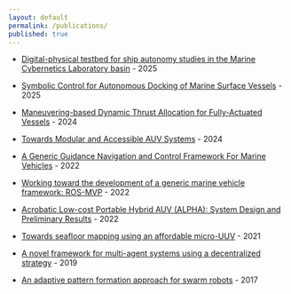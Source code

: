 ```yaml
---
layout: default
permalink: /publications/
published: true
---
```


- [Digital-physical testbed for ship autonomy studies in the Marine Cybernetics Laboratory basin](https://arxiv.org/pdf/2505.06787) - 2025

- [Symbolic Control for Autonomous Docking of Marine Surface Vessels](https://arxiv.org/pdf/2501.13199) - 2025

- [Maneuvering-based Dynamic Thrust Allocation for Fully-Actuated Vessels](https://doi.org/10.1016/j.ifacol.2024.10.082) - 2024

- [Towards Modular and Accessible AUV Systems](https://doi.org/10.1109/AUV61864.2024.11030404) - 2024

- [A Generic Guidance Navigation and Control Framework For Marine Vehicles](https://digitalcommons.uri.edu/cgi/viewcontent.cgi?article=3251&context=theses) - 2022

- [Working toward the development of a generic marine vehicle framework: ROS-MVP](https://doi.org/10.1109/OCEANS47191.2022.9977346) - 2022

- [Acrobatic Low-cost Portable Hybrid AUV (ALPHA): System Design and Preliminary Results](https://doi.org/10.1109/OCEANS47191.2022.9977113) - 2022

- [Towards seafloor mapping using an affordable micro-UUV](https://doi.org/10.23919/OCEANS44145.2021.9705887) - 2021

- [A novel framework for multi-agent systems using a decentralized strategy](https://doi.org/10.1017/S0263574718001261) - 2019

- [An adaptive pattern formation approach for swarm robots](https://doi.org/10.1109/ICEEE2.2017.7935818) - 2017

